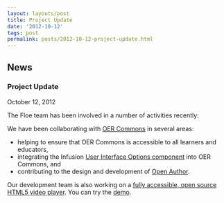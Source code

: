 ```yaml
---
layout: layouts/post
title: Project Update
date: '2012-10-12'
tags: post
permalink: posts/2012-10-12-project-update.html
---
```

<article class="floe-content floe-news-item">
                <h2> News </h2>
                <h3>Project Update</h3>
                <time class="floe-date" datetime="2012-10-12">October 12, 2012</time>
                <p>
                    The Floe team has been involved in a number of activities recently:
                </p>
                <p>
                    We have been collaborating with <a href="http://www.oercommons.org/">OER Commons</a> in several areas:
                </p>
                <ul>
                    <li> helping to ensure that OER Commons is accessible to all learners and educators,</li>
                    <li> integrating the Infusion <a href="http://wiki.fluidproject.org/display/fluid/%28Floe%29+User+Interface+Options+%28aka.+Learner+Options%29">User Interface Options component</a>
                        into OER Commons, and</li>
                    <li> contributing to the design and development of <a href="http://www.oercommons.org/open-author-about">Open Author</a>.</li>
                </ul>
                <p>
                    Our development team is also working on a <a href="http://wiki.fluidproject.org/display/fluid/%28Floe%29%20video%20player%20mockups%20%28final%29">fully accessible, open source HTML5 video player</a>. You can try the <a href="https://build.fluidproject.org/videoPlayer/demos/Mammals.html">demo</a>.
                </p>
            </article>
